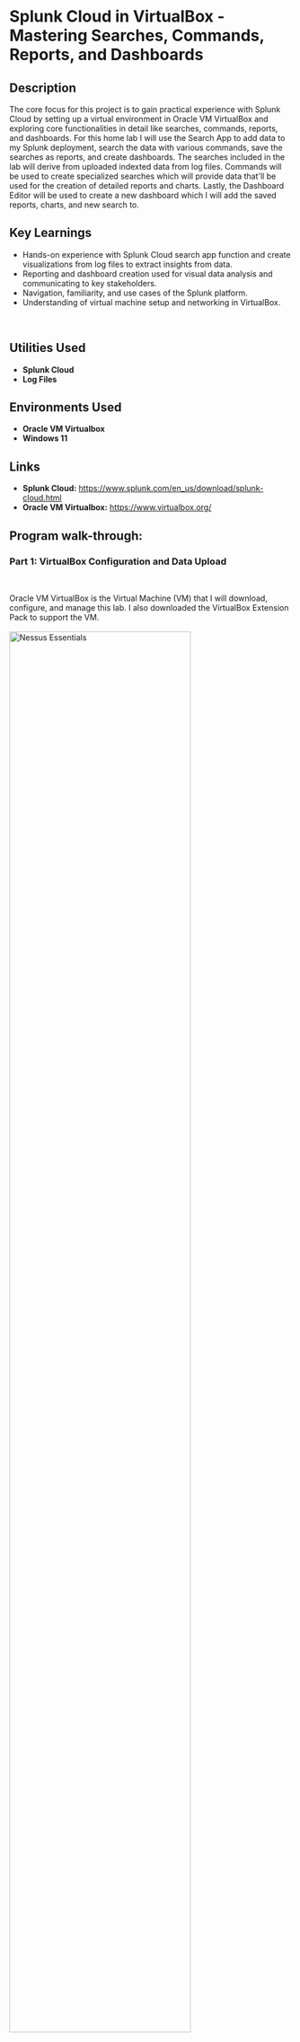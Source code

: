 <h1>Splunk Cloud in VirtualBox - Mastering Searches, Commands, Reports, and Dashboards</h1>

<h2>Description</h2>
The core focus for this project is to gain practical experience with Splunk Cloud by setting up a virtual environment in Oracle VM VirtualBox and exploring core functionalities in detail like searches, commands, reports, and dashboards. For this home lab I will use the Search App to add data to my Splunk deployment, search the data with various commands, save the searches as reports, and create dashboards. The searches included in the lab will derive from uploaded indexted data from log files. Commands will be used to create specialized searches which will provide data that'll be used for the creation of detailed reports and charts. Lastly, the Dashboard Editor will be used to create a new dashboard which I will add the saved reports, charts, and new search to. 
<br/>


<h2>Key Learnings</h2>

- Hands-on experience with Splunk Cloud search app function and create visualizations from log files to extract insights from data.
- Reporting and dashboard creation used for visual data analysis and communicating to key stakeholders.
- Navigation, familiarity, and use cases of the Splunk platform.
- Understanding of virtual machine setup and networking in VirtualBox.
<br/>


<h2>Utilities Used</h2>

- <b>Splunk Cloud</b>
- <b>Log Files</b>


<h2>Environments Used </h2>

- <b>Oracle VM Virtualbox</b> 
- <b>Windows 11</b>

<h2>Links</h2>

- <b>Splunk Cloud:</b> https://www.splunk.com/en_us/download/splunk-cloud.html
- <b>Oracle VM Virtualbox:</b> https://www.virtualbox.org/


<h2>Program walk-through:</h2>

<p align="center">

<h3><b>Part 1: VirtualBox Configuration and Data Upload</b></h3>
<br/>

Oracle VM VirtualBox is the Virtual Machine (VM) that I will download, configure, and manage this lab. I also downloaded the VirtualBox Extension Pack to support the VM. <br/>
<br><img src="https://imgur.com/OeSOJfK.png" height="80%" width="80%" alt="Nessus Essentials"/> <br/>
<br />
The first step of this lab is uploading the data that I will be querying and analyzing. I was able to access the the 'add data' feature from my Splunk cloud home page. The files that will be uploading includes access.log files, secure.log files, and vendor_sales.log files from mail servers and web accounts. Once the files were uploaded, I performed a basic search to ensure a successful upload.  <br/>
<br><img src="https://imgur.com/9FyAwXS.png" height="80%" width="80%" alt="Nessus Essentials"/><br/>
<br><img src="https://imgur.com/GUUa05K.png" height="80%" width="80%" alt="Nessus Essentials"/><br/>
<br><img src="https://imgur.com/ZgUNOdq.png" height="80%" width="80%" alt="Nessus Essentials"/><br/>
<br><img src="https://imgur.com/csXbN2D.png" height="80%" width="80%" alt="Nessus Essentials"/><br/>
<br><img src="https://imgur.com/KLZgxHm.png" height="80%" width="80%" alt="Nessus Essentials"/><br/>
<br><img src="https://imgur.com/G7EM1dv.png" height="80%" width="80%" alt="Nessus Essentials"/>
<br />
<br />


<h3><b>Part 2: Exploring the Search App</b></h3>
<br />

For part 2 I will be exploring the Search App by searching for keywords and also optimizing my search criteria by using specified time periods. <br/>
<br><img src="https://imgur.com/C4rGZw9.png" height="80%" width="80%" alt="Nessus Essentials"/><br/>
<br>To increase the number of returned events, I adjusted the time frame from Last 24 hours to Yesterday. As displayed below, the amount of events increased from 2,897 to 4,107.<br/>
<br><img src="https://imgur.com/kfGnF3Z.png" height="80%" width="80%" alt="Nessus Essentials"/><br/>
<br>To run a search with specified relative time ranges I ran a search over the last two days, created the following search query. <br/>
<br><img src="https://imgur.com/Zbmfp9b.png" height="80%" width="80%" alt="Nessus Essentials"/><br/>
<br>To run a search with specified date and time ranges, I created a custom time time range. For example, to troubleshoot an issue that took place January 6, 2023 about 9:30 AM, I specified the earliest time of 01/06/2024 7:30:00 and the latest time of 01/06/2024 10:30:00 to show the events immediately before and after the issue took place.<br/>
<br><img src="https://imgur.com/ieESetm.png" height="80%" width="80%" alt="Nessus Essentials"/> <br/>
<br/>


<h3><b>Part 3: Searching the Data</b></h3>
<br />

For step 3 I will be creating searches that retrieve events from the index. The data for this lab is for the Buttercup Games online store. The store sells games and other related items, such as t-shirts. In this lab, I will primarily search the Apache web access logs, and correlate the access logs with the vendor sales logs. <br/>
<br>Using the Search Assistant feature, I typed in ‘category’, and selected “categoryid=sports” from the list. <br/>
<br><img src="https://imgur.com/npkGRtI.png" height="80%" width="80%" alt="Nessus Essentials"/><br/>
<br><img src="https://imgur.com/sseoQ8m.png" height="80%" width="80%" alt="Nessus Essentials"/><br/>
<br>I then wanted to find out how many errors have occurred on the Buttercup Games website. To retrieve events that mention errors or failures I performed a search using a Boolean operator. Below is a search to retrieve events that contain keywords of buttercupgames and error with a time frame of all time. The Boolean operator, AND was used for this search. <br/>
<br><img src="https://imgur.com/lSjnvnZ.png" height="80%" width="80%" alt="Nessus Essentials"/><br/>
<br>Below is a search to retrieve events that contain keywords of error, fail, failure, or severe in the events that also mention buttercupgames. The Boolean operator, OR and the wildcard feature was used for this search. <br/>
<br><img src="https://imgur.com/jv2DpVU.png" height="80%" width="80%" alt="Nessus Essentials"/><br/>
<br>Below is an example of a search being performed using fields. Fields are searchable name and value pairings that distinguish one event from another. <br/>
<br><img src="https://imgur.com/uVwhVjN.png" height="80%" width="80%" alt="Nessus Essentials"/><br/>
<br>Below is an example of two targeted searches being performed. One is a search for successful purchases from the Buttercup Games store and the other is a search for failed searches. <br/>
<br><img src="https://imgur.com/wURiMjJ.png" height="80%" width="80%" alt="Nessus Essentials"/><br/>
<br><img src="https://imgur.com/0GDpUai.png" height="80%" width="80%" alt="Nessus Essentials"/><br/>
<br>Below is an example of a search being performed for errors with a date range of all time. <br/>
<br><img src="https://imgur.com/3JTdP0T.png" height="80%" width="80%" alt="Nessus Essentials"/><br/>
<br>Below is an example of a search being performed for a successful purchase of the simulation product for a date range of 1/8/2024 - 1/10/2024.<br/>
<br><img src="https://imgur.com/ufoJTFm.png" height="80%" width="80%" alt="Nessus Essentials"/><br/>
<br>I will use the subsearch feature to narrow down the set of events that I search on. The below search is to find the most frequent shopper and the products (productId) that the shopper purchased.  <br/>
<br><img src="https://imgur.com/UvOr8M6.png" height="80%" width="80%" alt="Nessus Essentials"/><br/>
<br />


<h3><b>Part 4: Enabling Field Lookups</b></h3>
<br/>

By enabling the field lookups, I will be able to display the actual product names inside of my searches, dashboards, and reports instead of product codes and product IDs. The first step in the enabling filed lookup process is uploading the file that includes the name of the products that I will like to include in my searches. <br/>
<br><img src="https://imgur.com/qPILMpD.png" height="80%" width="80%" alt="Nessus Essentials"/><br/>
<br><img src="https://imgur.com/mn1mkIc.png" height="80%" width="80%" alt="Nessus Essentials"/><br/>
<br><img src="https://imgur.com/7s1GoNQ.png" height="80%" width="80%" alt="Nessus Essentials"/><br/>
<br>When I uploaded the lookup table file, it was uploaded with a default sharing setting as private, so I must change the permissions to the file. For this lab, I am going to share the lookup table file with all applications.<br/>
<br><img src="https://imgur.com/uxfZgUB.png" height="80%" width="80%" alt="Nessus Essentials"/><br/>
<br>Add the field lookup definition: After the importation of the lookup table files, I must define the information in the lookup table file and how that information relates to the fields in my events, this is called a lookup definition.<br/>
<br><img src="https://imgur.com/dUFiErJ.png" height="80%" width="80%" alt="Nessus Essentials"/><br/>
<br><img src="https://imgur.com/n3TRJcW.png" height="80%" width="80%" alt="Nessus Essentials"/><br/>
<br>Next, I will make the lookup automatic, so instead of using the lookup command in my search when I want to apply a field lookup to your events, the lookup will run automatically.<br/>
<br><img src="https://imgur.com/RxPyRuo.png" height="80%" width="80%" alt="Nessus Essentials"/><br/>
<br><img src="https://imgur.com/6SYtLNn.png" height="80%" width="80%" alt="Nessus Essentials"/><br/>
<br>Next, I will search with the field lookups that were created. As a result of the search, I can see that the both the field lookups that I created were successfully created.<br/>
<br><img src="https://imgur.com/MHMm4Km.png" height="80%" width="80%" alt="Nessus Essentials"/><br/>
<br />


<h3><b>Part 5: Creating Reports and Charts</b></h3>
<br/>

Below I used the search and chart feature to compare the counts of user actions by calculating information about the actions customers have taken on the online store website. This search uses the chart command to count the number of events that are action=purchase and action=addtocart. The search then uses the rename command to rename the fields that appear in the results. The results will show the number of times each product is viewed, the number of times each product is added to the cart and the number of times each product is purchased.<br/>
<br><img src="https://imgur.com/h2DrUhM.png" height="80%" width="80%" alt="Nessus Essentials"/><br/>
<br>Below is a visualization of the requested data formatted in a column chart.<br/>
<br><img src="https://imgur.com/2ivkF1d.png" height="80%" width="80%" alt="Nessus Essentials"/><br/>
<br>I will create a chart that overlays two data series as lines over three data series as columns displayed in an overlay chart. The overlay chart will show Actions such as Adds To Cart and Purchases on one type of chart and the Conversion Rates, such as Views To Purchases, in another type of chart.<br/>
<br>Below is the initial output of the searched data. The x-axis and y-axis was edited to show a better view of the label that describes the data.<br/>
<br><img src="https://imgur.com/XF9IwyS.png" height="80%" width="80%" alt="Nessus Essentials"/><br/>
<br>Next, I will format the second y-axis for the second set of data which is the conversion rates which are viewsToPurchases and cartToPurchase. This will allow the conversion rates now to appear as lines in the chart.<br/>
<br><img src="https://imgur.com/ypwBDNa.png" height="80%" width="80%" alt="Nessus Essentials"/><br/>
<br>I then saved the revised chart as a report.<br/>
<br><img src="https://imgur.com/49e8Ggd.png" height="80%" width="80%" alt="Nessus Essentials"/><br/>
<br>Next, I will create a report from a custom chart. In the below example I will create a report that charts which products were purchased over a period of time. <br/>
<br><img src="https://imgur.com/gfMCCtq.png" height="80%" width="80%" alt="Nessus Essentials"/><br/>
<br><img src="https://imgur.com/SwOpjFe.png" height="80%" width="80%" alt="Nessus Essentials"/><br/><br/>
<br>Last, I will create a report from a sparkline chart. This report will show the trends in the number of purchases made over time. The search specifies the purchases made for each product by using categoryId. The search results were then saved as a report. <br/>
<br><img src="https://imgur.com/DVnS8ch.png" height="80%" width="80%" alt="Nessus Essentials"/><br/>
<br><img src="https://imgur.com/hGakijo.png" height="80%" width="80%" alt="Nessus Essentials"/><br/>
<br/>


<h3><b>Part 6: Creating Dashboards</b></h3>
<br/>

To Start the creation of the dashboard, I ran a search for the count of purchases for each product and the percent of each product of the total purchases, then changed the visualization from a bar chart to a pie chart and saved it as a Dashboard Panel. <br/>
<br><img src="https://imgur.com/8rknKop.png" height="80%" width="80%" alt="Nessus Essentials"/><br/>
<br><img src="https://imgur.com/rOaAGwh.png" height="80%" width="80%" alt="Nessus Essentials"/><br/>
<br><img src="https://imgur.com/K97hIpH.png" height="80%" width="80%" alt="Nessus Essentials"/><br/>
<br>Next, I will add controls to the dashboard. Examples of a control include text, a checkbox, or a time range picker. For this example, I am using the time range picker with a three-week date range. With the addition of this control, the inline search that powers the panel now uses the time range that is specified in the shared time picker.<br/>
<br><img src="https://imgur.com/vuFZ85K.png" height="80%" width="80%" alt="Nessus Essentials"/><br/>
<br>To include more data inside of the dashboard, I will add additional panels which will consist of the previously saved reports and ad hoc searches.<br/>
<br>This first two panels I will add are from the Purchasing trends and Comparison of Actions and Conversion Rates by Product reports that I previously created.<br/>
<br><img src="https://imgur.com/We4Xc1s.png" height="80%" width="80%" alt="Nessus Essentials"/><br/>
<br><img src="https://imgur.com/S0wgBpr.png" height="80%" width="80%" alt="Nessus Essentials"/><br/>
<br><img src="https://imgur.com/QGtBdZu.png" height="80%" width="80%" alt="Nessus Essentials"/><br/>
<br>Next, I will add a search to the existing dashboard. This search will utilize the productName field from the Enabling Field Lookups section that I previously created. Lastly, I will connect the Top Purchases by Category and VIP Client Purchases panels to the shared Time Range Picker that was configured above. The VIP Client Purchases panel is now connected to the Time range picker input on the dashboard, so when I change the time range on the dashboard, the panels that are connected to the shared Time Range Picker are all updated. The dashboard is now completed.<br/>
<br><img src="https://imgur.com/h9OPRYZ.png" height="80%" width="80%" alt="Nessus Essentials"/><br/>
<br><img src="https://imgur.com/upgfmbg.png" height="80%" width="80%" alt="Nessus Essentials"/><br/>
<br />
<br />
</p>
